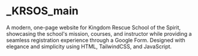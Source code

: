 # _KRSOS_main
A modern, one-page website for Kingdom Rescue School of the Spirit, showcasing the school's mission, courses, and instructor while providing a seamless registration experience through a Google Form. Designed with elegance and simplicity using HTML, TailwindCSS, and JavaScript.

